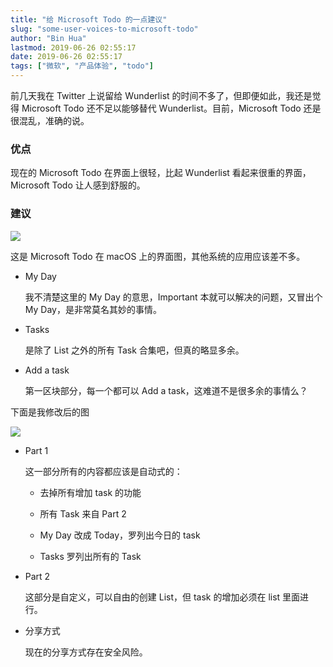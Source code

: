 ```yaml
---
title: "给 Microsoft Todo 的一点建议"
slug: "some-user-voices-to-microsoft-todo"
author: "Bin Hua"
lastmod: 2019-06-26 02:55:17
date: 2019-06-26 02:55:17
tags: ["微软", "产品体验", "todo"]
---
```


前几天我在 Twitter 上说留给 Wunderlist 的时间不多了，但即便如此，我还是觉得 Microsoft Todo 还不足以能够替代 Wunderlist。目前，Microsoft Todo 还是很混乱，准确的说。

### 优点

现在的 Microsoft Todo 在界面上很轻，比起 Wunderlist 看起来很重的界面，Microsoft Todo 让人感到舒服的。

### 建议

![](https://storage.tourcoder.com/tcblog/some-user-voices-to-microsoft-todo-01.png)

这是 Microsoft Todo 在 macOS 上的界面图，其他系统的应用应该差不多。

- My Day
    
    我不清楚这里的 My Day 的意思，Important 本就可以解决的问题，又冒出个 My Day，是非常莫名其妙的事情。
    
- Tasks

    是除了 List 之外的所有 Task 合集吧，但真的略显多余。
    
- Add a task

    第一区块部分，每一个都可以 Add a task，这难道不是很多余的事情么？
    
下面是我修改后的图

![](https://storage.tourcoder.com/tcblog/some-user-voices-to-microsoft-todo-02.png)

- Part 1

    这一部分所有的内容都应该是自动式的：
    
    - 去掉所有增加 task 的功能
    
    - 所有 Task 来自 Part 2

    - My Day 改成 Today，罗列出今日的 task

    - Tasks 罗列出所有的 Task

- Part 2

    这部分是自定义，可以自由的创建 List，但 task 的增加必须在 list 里面进行。
    
- 分享方式

    现在的分享方式存在安全风险。
    